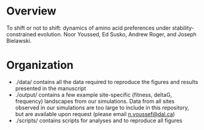 # Overview 
To shift or not to shift: dynamics of amino acid preferences under stability-constrained evolution. Noor Youssed, Ed Susko, Andrew Roger, and Joseph Bielawski. 

# Organization 
- ./data/ contains all the data required to reproduce the figures and results presented in the manuscript
- ./output/ contains a few example site-specific (fitness, deltaG, frequency) landscapes from our simulations. Data from all sites observed in our simulations are too large to include in this repository, but are available upon request (please email n.youssef@dal.ca) 
- ./scripts/ contains scripts for analyses and to reproduce all figures
